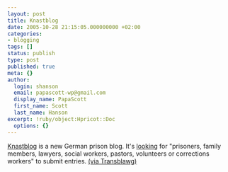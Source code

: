 ```yaml
---
layout: post
title: Knastblog
date: 2005-10-28 21:15:05.000000000 +02:00
categories:
- blogging
tags: []
status: publish
type: post
published: true
meta: {}
author:
  login: shanson
  email: papascott-wp@gmail.com
  display_name: PapaScott
  first_name: Scott
  last_name: Hanson
excerpt: !ruby/object:Hpricot::Doc
  options: {}
---
```

<p><a href="http://www.knastblog.de/" title="Knastblog">Knastblog</a> is a new German prison blog. It's <a href="http://www.knastblog.de/index.php/uber-knastblogde/">looking</a> for "prisoners, family members, lawyers, social workers, pastors, volunteers or corrections workers" to submit entries. <a href="http://www.margaret-marks.com/Transblawg/archives/001682.html" title="Transblawg: German prison blog / Knastblog">(via Transblawg)</a></p>
